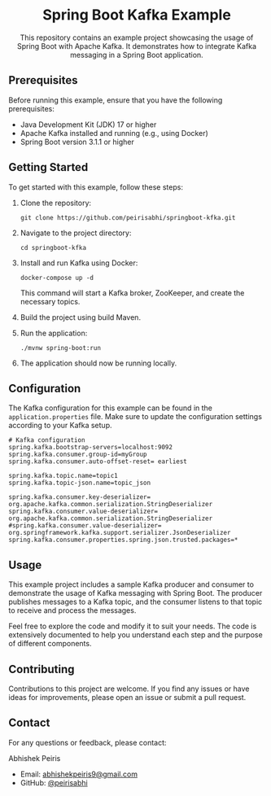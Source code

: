 <div align="center">
  <h1>Spring Boot Kafka Example</h1>
  <p>
    This repository contains an example project showcasing the usage of Spring Boot with Apache Kafka. It demonstrates how to integrate Kafka messaging in a Spring Boot application.
  </p>
</div>

## Prerequisites

Before running this example, ensure that you have the following prerequisites:

- Java Development Kit (JDK) 17 or higher
- Apache Kafka installed and running (e.g., using Docker)
- Spring Boot version 3.1.1 or higher

## Getting Started

To get started with this example, follow these steps:

1. Clone the repository:

   ```shell
   git clone https://github.com/peirisabhi/springboot-kfka.git
   ```

2. Navigate to the project directory:

   ```shell
   cd springboot-kfka
   ```

3. Install and run Kafka using Docker:

   ```shell
   docker-compose up -d
   ```

   This command will start a Kafka broker, ZooKeeper, and create the necessary topics.

4. Build the project using build Maven.

5. Run the application:

   ```shell
   ./mvnw spring-boot:run
   ```

6. The application should now be running locally.

## Configuration

The Kafka configuration for this example can be found in the `application.properties` file. Make sure to update the configuration settings according to your Kafka setup.

```properties
# Kafka configuration
spring.kafka.bootstrap-servers=localhost:9092
spring.kafka.consumer.group-id=myGroup
spring.kafka.consumer.auto-offset-reset= earliest

spring.kafka.topic.name=topic1  
spring.kafka.topic-json.name=topic_json

spring.kafka.consumer.key-deserializer= org.apache.kafka.common.serialization.StringDeserializer  
spring.kafka.consumer.value-deserializer= org.apache.kafka.common.serialization.StringDeserializer  
#spring.kafka.consumer.value-deserializer= org.springframework.kafka.support.serializer.JsonDeserializer  
spring.kafka.consumer.properties.spring.json.trusted.packages=*
```

## Usage

This example project includes a sample Kafka producer and consumer to demonstrate the usage of Kafka messaging with Spring Boot. The producer publishes messages to a Kafka topic, and the consumer listens to that topic to receive and process the messages.

Feel free to explore the code and modify it to suit your needs. The code is extensively documented to help you understand each step and the purpose of different components.

## Contributing

Contributions to this project are welcome. If you find any issues or have ideas for improvements, please open an issue or submit a pull request.


## Contact

For any questions or feedback, please contact:

Abhishek Peiris
- Email: abhishekpeiris9@gmail.com
- GitHub: [@peirisabhi](https://github.com/peirisabhi)
